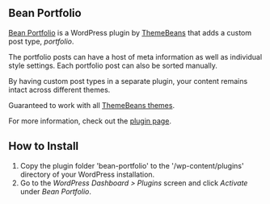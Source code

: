 ## Bean Portfolio

[Bean Portfolio](http://themebeans.com/plugin/portfolio-wordpress-plugin/) is a WordPress plugin by [ThemeBeans](http://themebeans.com) that adds a custom post type, _portfolio_.

The portfolio posts can have a host of meta information as well as individual style settings. Each portfolio post can also be sorted manually.

By having custom post types in a separate plugin, your content remains intact across different themes. 

Guaranteed to work with all [ThemeBeans themes](http://themebeans.com/themes/).

For more information, check out the [plugin page](http://themebeans.com/plugin/portfolio-wordpress-plugin/).


## How to Install

1. Copy the plugin folder 'bean-portfolio' to the '/wp-content/plugins' directory of your WordPress installation.
2. Go to the _WordPress Dashboard > Plugins_ screen and click _Activate_ under _Bean Portfolio_.

